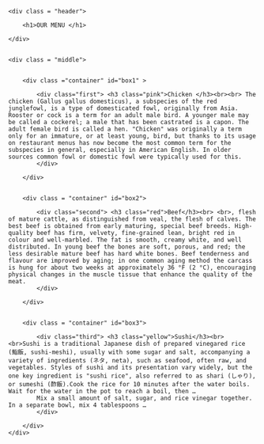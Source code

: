 <!doctype html>
<html>
<head>
	<meta charset="utf-8">
	<meta name="viewport" content=""width="", initial-scale=1.0">
	<link rel="stylesheet" type="text/css" href="css\styleweek2.css" media="screen">
<title>OUR MENU</title>


</head>
<body>


	<div class = "header">
	
		<h1>OUR MENU </h1>

	</div>


	<div class = "middle">
		

		<div class ="container" id="box1" >
			
			<div class="first"> <h3 class="pink">Chicken </h3><br><br> The chicken (Gallus gallus domesticus), a subspecies of the red junglefowl, is a type of domesticated fowl, originally from Asia. Rooster or cock is a term for an adult male bird. A younger male may be called a cockerel; a male that has been castrated is a capon. The adult female bird is called a hen. "Chicken" was originally a term only for an immature, or at least young, bird, but thanks to its usage on restaurant menus has now become the most common term for the subspecies in general, especially in American English. In older sources common fowl or domestic fowl were typically used for this.
 			</div>

		</div>


		<div class = "container" id="box2">
			
 			<div class="second"> <h3 class="red">Beef</h3><br> <br>, flesh of mature cattle, as distinguished from veal, the flesh of calves. The best beef is obtained from early maturing, special beef breeds. High-quality beef has firm, velvety, fine-grained lean, bright red in colour and well-marbled. The fat is smooth, creamy white, and well distributed. In young beef the bones are soft, porous, and red; the less desirable mature beef has hard white bones. Beef tenderness and flavour are improved by aging; in one common aging method the carcass is hung for about two weeks at approximately 36 °F (2 °C), encouraging physical changes in the muscle tissue that enhance the quality of the meat.
 			</div>

 		</div>


 		<div class = "container" id="box3">
 			
 			<div class="third"> <h3 class="yellow">Sushi</h3><br> <br>Sushi is a traditional Japanese dish of prepared vinegared rice (鮨飯, sushi-meshi), usually with some sugar and salt, accompanying a variety of ingredients (ネタ, neta), such as seafood, often raw, and vegetables. Styles of sushi and its presentation vary widely, but the one key ingredient is "sushi rice", also referred to as shari (しゃり), or sumeshi (酢飯).Cook the rice for 10 minutes after the water boils. Wait for the water in the pot to reach a boil, then …
			Mix a small amount of salt, sugar, and rice vinegar together. In a separate bowl, mix 4 tablespoons …
			</div>
	
 		</div>
	</div>

</body>
</html>
